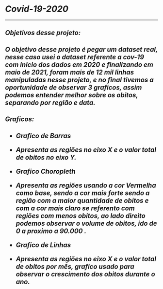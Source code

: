 <h1><em>Covid-19-2020<em/></h1>
<hr/>
<h2>Objetivos desse projeto: <h2/>
  <p>O objetivo desse projeto é pegar um dataset real, nesse caso usei o dataset referente a cov-19 com inicio dos dados em 2020 e finalizando em maio de 2021, foram mais de 12 mil linhas manipuladas nesse projeto, e no final tivemos a oportunidade de observar 3 graficos, assim podemos entender melhor sobre os obitos, separando por região e data.<p/>
<h2>Graficos: <h2/>
  <ul>
    <li>Grafico de Barras<li/>
      <p>Apresenta as regiões no eixo X e o valor total de obitos no eixo Y.<p/>
    <li>Grafico Choropleth<li/>
      <p>Apresenta as regiões usando a cor Vermelha como base, sendo a cor mais forte sendo a região com a maior quantidade de obitos e com a cor mais claro se referento com regiões com menos obitos, ao lado direito podemos observar o volume de obitos, ido de 0 a proximo a 90.000 .<p/>
    <li>Grafico de Linhas<li/>
      <p>Apresenta as regiões no eixo X e o valor total de obitos por mês, grafico usado para observar o crescimento dos obitos durante o ano.<p/>
  <ul/>
